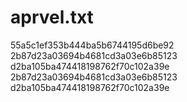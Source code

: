 # aprvel.txt
55a5c1ef353b444ba5b6744195d6be92
2b87d23a03694b4681cd3a03e6b85123
d2ba105ba474418198762f70c102a39e
2b87d23a03694b4681cd3a03e6b85123
d2ba105ba474418198762f70c102a39e
